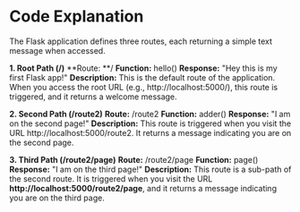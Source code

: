 # Code Explanation
The Flask application defines three routes, each returning a simple text message when accessed.

**1. Root Path (/)**
**Route: **/
**Function:** hello()
**Response:** "Hey this is my first Flask app!"
**Description:** This is the default route of the application. When you access the root URL (e.g., http://localhost:5000/), this route is triggered, and it returns a welcome message.

**2. Second Path (/route2)**
**Route:** /route2
**Function:** adder()
**Response:** "I am on the second page!"
**Description:** This route is triggered when you visit the URL http://localhost:5000/route2. It returns a message indicating you are on the second page.

**3. Third Path (/route2/page)**
**Route:** /route2/page
**Function:** page()
**Response:** "I am on the third page!"
**Description:** This route is a sub-path of the second route. 
It is triggered when you visit the URL **http://localhost:5000/route2/page**, and it returns a message indicating you are on the third page.
